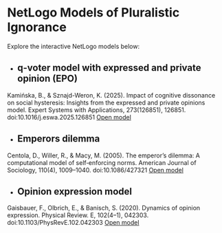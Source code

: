# NetLogo Models of Pluralistic Ignorance

Explore the interactive NetLogo models below:

- ## q-voter model with expressed and private opinion (EPO)
Kamińska, B., & Sznajd-Weron, K. (2025). Impact of cognitive dissonance on social hysteresis: Insights from the expressed and private opinions model. Expert Systems with Applications, 273(126851), 126851. doi:10.1016/j.eswa.2025.126851
[Open model](q-voter-EPO/)
- ## Emperors dilemma 
Centola, D., Willer, R., & Macy, M. (2005). The emperor’s dilemma: A computational model of self‐enforcing norms. American Journal of Sociology, 110(4), 1009–1040. doi:10.1086/427321
[Open model](emperors-dilemma/)
- ## Opinion expression model
Gaisbauer, F., Olbrich, E., & Banisch, S. (2020). Dynamics of opinion expression. Physical Review. E, 102(4–1), 042303. doi:10.1103/PhysRevE.102.042303
[Open model](opinion-expression/)